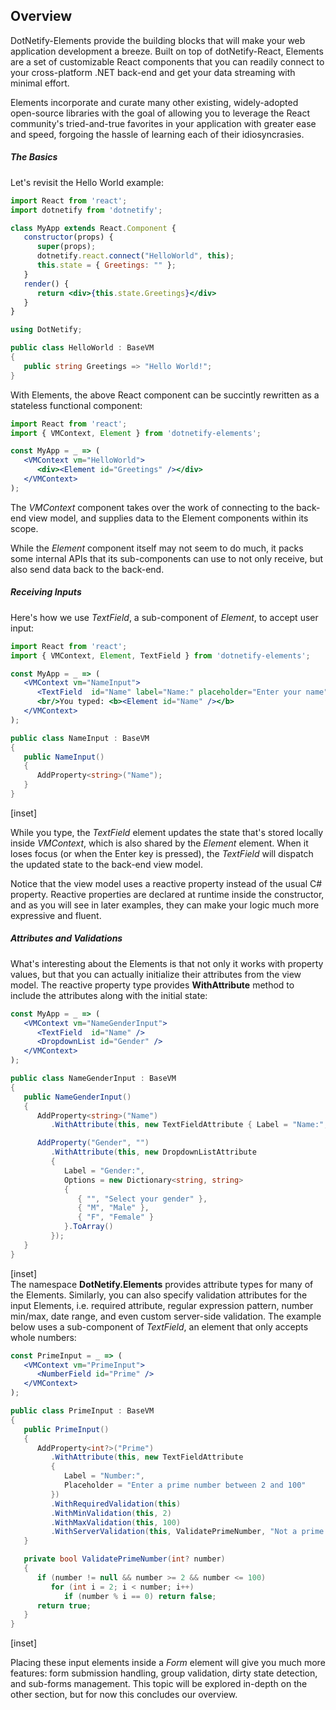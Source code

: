 ﻿## Overview

DotNetify-Elements provide the building blocks that will make your web application development a breeze.  Built on top of dotNetify-React, Elements are a set of customizable React components that you can readily connect to your cross-platform .NET back-end and get your data streaming with minimal effort.

Elements incorporate and curate many other existing, widely-adopted open-source libraries with the goal of allowing you to leverage the React community's tried-and-true favorites in your application with greater ease and speed, forgoing the hassle of learning each of their idiosyncrasies.  

##### The Basics

Let's revisit the Hello World example:

```jsx
import React from 'react';
import dotnetify from 'dotnetify';

class MyApp extends React.Component {
   constructor(props) {
      super(props);
      dotnetify.react.connect("HelloWorld", this);
      this.state = { Greetings: "" };
   }
   render() {
      return <div>{this.state.Greetings}</div>
   }
}
```
```cs
using DotNetify;

public class HelloWorld : BaseVM
{
   public string Greetings => "Hello World!";
}
```

With Elements, the above React component can be succintly rewritten as a stateless functional component:
```jsx
import React from 'react';
import { VMContext, Element } from 'dotnetify-elements';

const MyApp = _ => (
   <VMContext vm="HelloWorld">
      <div><Element id="Greetings" /></div>
   </VMContext>
);
```

The _VMContext_ component takes over the work of connecting to the back-end view model, and supplies data to the Element components within its scope.  

While the _Element_ component itself may not seem to do much, it packs some internal APIs that its sub-components can use to not only receive, but also send data back to the back-end.

##### Receiving Inputs

Here's how we use _TextField_, a sub-component of _Element_, to accept user input:

```jsx
import React from 'react';
import { VMContext, Element, TextField } from 'dotnetify-elements';

const MyApp = _ => (
   <VMContext vm="NameInput">
      <TextField  id="Name" label="Name:" placeholder="Enter your name" />
      <br/>You typed: <b><Element id="Name" /></b>
   </VMContext>
);
```
```cs
public class NameInput : BaseVM
{
   public NameInput()
   {
      AddProperty<string>("Name");
   }
}
```
[inset]
<br/>

While you type, the _TextField_ element updates the state that's stored locally inside _VMContext_, which is also shared by the _Element_ element.  When it loses focus (or when the Enter key is pressed), the _TextField_ will dispatch the updated state to the back-end view model.

Notice that the view model uses a reactive property instead of the usual C# property.  Reactive properties are declared at runtime inside the constructor, and as you will see in later examples, they can make your logic much more expressive and fluent.

##### Attributes and Validations

What's interesting about the Elements is that not only it works with property values, but that you can actually initialize their attributes from the view model.  The reactive property type provides __WithAttribute__ method to include the attributes along with the initial state:

```jsx
const MyApp = _ => (
   <VMContext vm="NameGenderInput">
      <TextField  id="Name" />
      <DropdownList id="Gender" />
   </VMContext>
);
```
```cs
public class NameGenderInput : BaseVM
{
   public NameGenderInput()
   {
      AddProperty<string>("Name")
         .WithAttribute(this, new TextFieldAttribute { Label = "Name:", Placeholder = "Enter your name" });

      AddProperty("Gender", "")
         .WithAttribute(this, new DropdownListAttribute
         {
            Label = "Gender:",
            Options = new Dictionary<string, string>
            {
               { "", "Select your gender" },
               { "M", "Male" },
               { "F", "Female" }
            }.ToArray()
         });
   }
}
```
[inset]
<br/>
The namespace __DotNetify.Elements__ provides attribute types for many of the Elements.  Similarly, you can also specify validation attributes for the input Elements, i.e. required attribute, regular expression pattern, number min/max, date range, and even custom server-side validation.  The example below uses a sub-component of _TextField_, an element that only accepts whole numbers:
```jsx
const PrimeInput = _ => (
   <VMContext vm="PrimeInput">
      <NumberField id="Prime" />
   </VMContext>
);
```
```cs
public class PrimeInput : BaseVM
{
   public PrimeInput()
   {
      AddProperty<int?>("Prime")
         .WithAttribute(this, new TextFieldAttribute
         {
            Label = "Number:",
            Placeholder = "Enter a prime number between 2 and 100"
         })
         .WithRequiredValidation(this)
         .WithMinValidation(this, 2)
         .WithMaxValidation(this, 100)
         .WithServerValidation(this, ValidatePrimeNumber, "Not a prime number");
   }

   private bool ValidatePrimeNumber(int? number)
   {
      if (number != null && number >= 2 && number <= 100)
         for (int i = 2; i < number; i++)
            if (number % i == 0) return false;
      return true;
   }
}
```
[inset]
<br/>

Placing these input elements inside a _Form_ element will give you much more features: form submission handling, group validation, dirty state detection, and sub-forms management.  This topic will be explored in-depth on the other section, but for now this concludes our overview.
